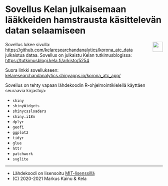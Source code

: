 Sovellus Kelan julkaisemaan lääkkeiden hamstrausta käsittelevän datan selaamiseen
==============================================

<img align="right" height="32px" src="https://www.kela.fi/image/layout_set_logo?img_id=2174196&t=1585229282595">


Sovellus lukee sivulla: https://github.com/kelaresearchandanalytics/korona_atc_data julkaistua dataa. Sovellus on julkaistu Kelan tutkimusblogissa: https://tutkimusblogi.kela.fi/arkisto/5254

Suora linkki sovellukseen: [kelaresearchandanalytics.shinyapps.io/korona_atc_app/](https://kelaresearchandanalytics.shinyapps.io/korona_atc_app/)

Sovellus on tehty vapaan lähdekoodin R-ohjelmointikielellä käyttäen seuraavia kirjastoja:

- `shiny`
- `shinyWidgets`
- `shinycssloaders`
- `shiny.i18n`
- `dplyr`
- `geofi`
- `ggplot2`
- `tidyr`
- `glue`
- `httr`
- `patchwork`
- `svglite`



***************

- Lähdekoodi on lisensoitu [MIT-lisenssillä](https://opensource.org/licenses/MIT)
- (C) 2020-2021 Markus Kainu & Kela

